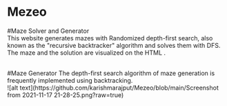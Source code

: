 # Mezeo
#Maze Solver and Generator<br>
This website generates mazes with Randomized depth-first search, also known as the "recursive backtracker" algorithm and solves them with DFS. The maze and the solution are visualized on the HTML <canvas>.

 <br>
  #Maze Generator
  The depth-first search algorithm of maze generation is frequently implemented using backtracking.
  <br>
  ![alt text](https://github.com/karishmarajput/Mezeo/blob/main/Screenshot from 2021-11-17 21-28-25.png?raw=true)
